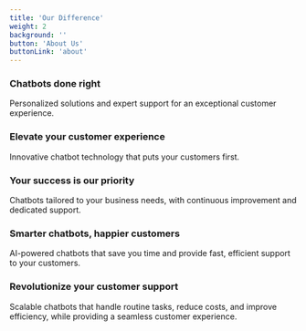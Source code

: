 ```yaml
---
title: 'Our Difference'
weight: 2
background: ''
button: 'About Us'
buttonLink: 'about'
---
```


### Chatbots done right
Personalized solutions and expert support for an exceptional customer experience.

### Elevate your customer experience
Innovative chatbot technology that puts your customers first.

### Your success is our priority
Chatbots tailored to your business needs, with continuous improvement and dedicated support.

### Smarter chatbots, happier customers
AI-powered chatbots that save you time and provide fast, efficient support to your customers.

### Revolutionize your customer support
Scalable chatbots that handle routine tasks, reduce costs, and improve efficiency, while providing a seamless customer experience.
